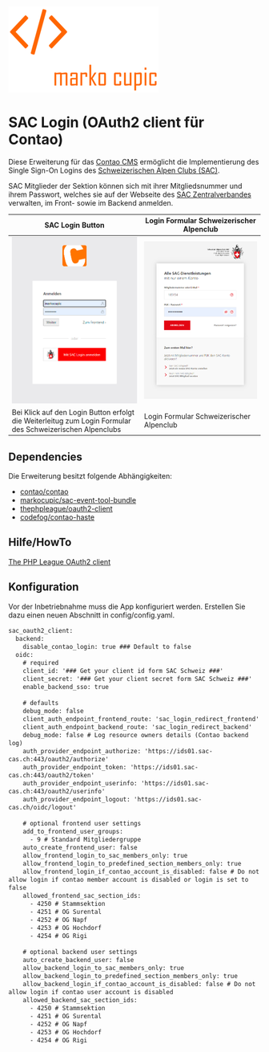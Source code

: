 ![Alt text](https://github.com/markocupic/markocupic/blob/main/logo.png "logo")

# SAC Login (OAuth2 client für Contao)

Diese Erweiterung für das [Contao CMS](https://contao.org) ermöglicht die Implementierung
des Single Sign-On Logins des [Schweizerischen Alpen Clubs (SAC)](https://www.sac-cas.ch).

SAC Mitglieder der Sektion können sich mit ihrer Mitgliedsnummer und ihrem Passwort, welches sie auf der Webseite des [SAC Zentralverbandes](https://www.sac-cas.ch) verwalten, im Front- sowie im Backend anmelden.

| SAC Login Button                                                                                          | Login Formular Schweizerischer Alpenclub                       |
|-----------------------------------------------------------------------------------------------------------|----------------------------------------------------------------|
| ![SAC Login](docs/img/screenshot_backend_readme.png)                                                      | ![SAC Login](docs/img/screenshot_remote_login_form_readme.png) |
| Bei Klick auf den Login Button erfolgt die Weiterleitug zum Login Formular des Schweizerischen Alpenclubs | Login Formular Schweizerischer Alpenclub                       |

## Dependencies

Die Erweiterung besitzt folgende Abhängigkeiten:

- [contao/contao](https://github.com/contao/contao)
- [markocupic/sac-event-tool-bundle](https://github.com/markocupic/sac-event-tool-bundle)
- [thephpleague/oauth2-client](https://github.com/thephpleague/oauth2-client)
- [codefog/contao-haste](https://github.com/codefog/contao-haste)

## Hilfe/HowTo

[The PHP League OAuth2 client](https://oauth2-client.thephpleague.com/usage/)

## Konfiguration

Vor der Inbetriebnahme muss die App konfiguriert werden. Erstellen Sie dazu einen neuen Abschnitt in config/config.yaml.

```
sac_oauth2_client:
  backend:
    disable_contao_login: true ### Default to false
  oidc:
    # required
    client_id: '### Get your client id form SAC Schweiz ###'
    client_secret: '### Get your client secret form SAC Schweiz ###'
    enable_backend_sso: true

    # defaults
    debug_mode: false
    client_auth_endpoint_frontend_route: 'sac_login_redirect_frontend'
    client_auth_endpoint_backend_route: 'sac_login_redirect_backend'
    debug_mode: false # Log resource owners details (Contao backend log)
    auth_provider_endpoint_authorize: 'https://ids01.sac-cas.ch:443/oauth2/authorize'
    auth_provider_endpoint_token: 'https://ids01.sac-cas.ch:443/oauth2/token'
    auth_provider_endpoint_userinfo: 'https://ids01.sac-cas.ch:443/oauth2/userinfo'
    auth_provider_endpoint_logout: 'https://ids01.sac-cas.ch/oidc/logout'

    # optional frontend user settings
    add_to_frontend_user_groups:
      - 9 # Standard Mitgliedergruppe
    auto_create_frontend_user: false
    allow_frontend_login_to_sac_members_only: true
    allow_frontend_login_to_predefined_section_members_only: true
    allow_frontend_login_if_contao_account_is_disabled: false # Do not allow login if contao member account is disabled or login is set to false
    allowed_frontend_sac_section_ids:
      - 4250 # Stammsektion
      - 4251 # OG Surental
      - 4252 # OG Napf
      - 4253 # OG Hochdorf
      - 4254 # OG Rigi

    # optional backend user settings
    auto_create_backend_user: false
    allow_backend_login_to_sac_members_only: true
    allow_backend_login_to_predefined_section_members_only: true
    allow_backend_login_if_contao_account_is_disabled: false # Do not allow login if contao user account is disabled
    allowed_backend_sac_section_ids:
      - 4250 # Stammsektion
      - 4251 # OG Surental
      - 4252 # OG Napf
      - 4253 # OG Hochdorf
      - 4254 # OG Rigi

```
